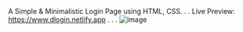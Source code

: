 A Simple & Minimalistic Login Page using HTML, CSS.
.
.
Live Preview: https://www.dlogin.netlify.app
.
.
.
![image](https://github.com/danyalmoazzam/Login-Form/assets/154667312/18d9bbe2-2077-45b8-85f7-c26a6f023fe3)
